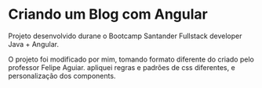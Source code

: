 # Criando um Blog com Angular
Projeto desenvolvido durane o Bootcamp Santander Fullstack developer Java + Angular.

O projeto foi modificado por mim, tomando formato diferente do criado pelo professor
Felipe Aguiar. apliquei regras e padrões de css diferentes, e personalização dos components.
